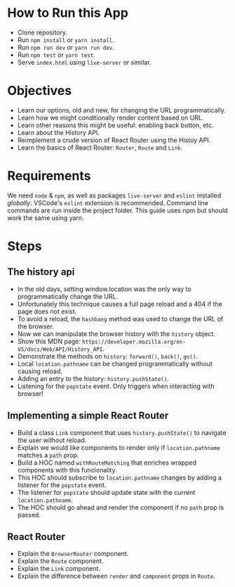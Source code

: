 # How to Run this App
  * Clone repository.
  * Run `npm install` or `yarn install`.
  * Run `npm run dev` or `yarn run dev`.
  * Run `npm test` or `yarn test`.
  * Serve `index.html` using `live-server` or similar.

# Objectives
  * Learn our options, old and new, for changing the URL programmatically.
  * Learn how we might conditionally render content based on URL.
  * Learn other reasons this might be useful: enabling back button, etc.
  * Learn about the History API.
  * Reimplement a crude version of React Router using the Histoy API.
  * Learn the basics of React Router: `Router`, `Route` and `Link`.

# Requirements
We need `node` & `npm`, as well as packages `live-server` and `eslint` installed _globally_. VSCode's `eslint` extension is recommended. Command line commands are run inside the project folder. This guide uses npm but should work the same using yarn.

# Steps

## The history api
  * In the old days, setting window.location was the only way to programmatically change the URL.
  * Unfortunately this technique causes a full page reload and a 404 if the page does not exist.
  * To avoid a reload, the `hashbang` method was used to change the URL of the browser.
  * Now we can manipulate the browser history with the `history` object.
  * Show this MDN page: `https://developer.mozilla.org/en-US/docs/Web/API/History_API`.
  * Demonstrate the methods on `history`: `forward()`, `back()`, `go()`.
  * Local `location.pathname` can be changed programmatically without causing reload. 
  * Adding an entry to the history: `history.pushState()`.
  * Listening for the `popstate` event. Only triggers when interacting with browser!

## Implementing a simple React Router
  * Build a class `Link` component that uses `history.pushState()` to navigate the user without reload.
  * Explain we would like components to render only if `location.pathname` matches a `path` prop.
  * Build a HOC named `withRouteMatching` that enriches wrapped components with this funcionality.
  * This HOC should subscribe to `location.pathname` changes by adding a listener for the `popstate` event.
  * The listener for `popstate` should update state with the current `location.pathname`.
  * The HOC should go ahead and render the component if no `path` prop is passed.

## React Router
  * Explain the `BrowserRouter` component.
  * Explain the `Route` component.
  * Explain the `Link` component.
  * Explain the difference between `render` and `component` props in `Route`.